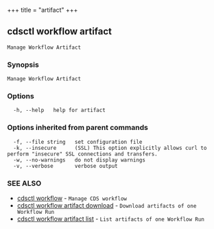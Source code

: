 +++
title = "artifact"
+++
## cdsctl workflow artifact

`Manage Workflow Artifact`

### Synopsis

`Manage Workflow Artifact`

### Options

```
  -h, --help   help for artifact
```

### Options inherited from parent commands

```
  -f, --file string   set configuration file
  -k, --insecure      (SSL) This option explicitly allows curl to perform "insecure" SSL connections and transfers.
  -w, --no-warnings   do not display warnings
  -v, --verbose       verbose output
```

### SEE ALSO

* [cdsctl workflow](/manual/components/cdsctl/workflow/)	 - `Manage CDS workflow`
* [cdsctl workflow artifact download](/manual/components/cdsctl/workflow/artifact/download/)	 - `Download artifacts of one Workflow Run`
* [cdsctl workflow artifact list](/manual/components/cdsctl/workflow/artifact/list/)	 - `List artifacts of one Workflow Run`

